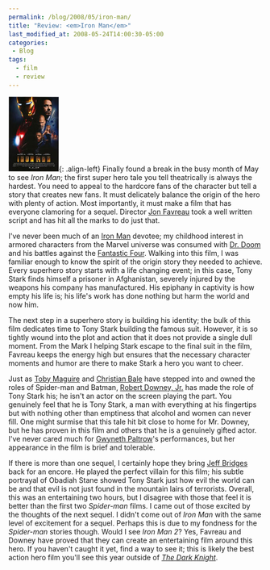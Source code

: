 ```yaml
---
permalink: /blog/2008/05/iron-man/
title: "Review: <em>Iron Man</em>"
last_modified_at: 2008-05-24T14:00:30-05:00
categories:
 - Blog
tags:
  - film
  - review
---
```


![Iron Man](/assets/images/reviews/iron_man.jpg){: .align-left}
Finally found a break in the busy month of May to see _Iron Man_; the first super hero tale you tell theatrically is
always the hardest. You need to appeal to the hardcore fans of the character but tell a story that creates new fans. It
must delicately balance the origin of the hero with plenty of action. Most importantly, it must make a film that has
everyone clamoring for a sequel. Director [Jon Favreau](http://www.imdb.com/name/nm0269463/) took a well written script
and has hit all the marks to do just that.

I've never been much of an [Iron Man](http://en.wikipedia.org/wiki/Iron_man) devotee; my childhood interest in armored
characters from the Marvel universe was consumed with [Dr. Doom](http://en.wikipedia.org/wiki/Dr_Doom) and his battles
against the [Fantastic Four](http://en.wikipedia.org/wiki/Fantastic_Four). Walking into this film, I was familiar enough
to know the spirit of the origin story they needed to achieve. Every superhero story starts with a life changing event;
in this case, Tony Stark finds himself a prisoner in Afghanistan, severely injured by the weapons his company has
manufactured. His epiphany in captivity is how empty his life is; his life's work has done nothing but harm the world and
now him.

The next step in a superhero story is building his identity; the bulk of this film dedicates time to Tony Stark building
the famous suit. However, it is so tightly wound into the plot and action that it does not provide a single dull moment.
From the Mark I helping Stark escape to the final suit in the film, Favreau keeps the energy high but ensures that the
necessary character moments and humor are there to make Stark a hero you want to cheer.

Just as [Toby Maguire](http://www.imdb.com/name/nm0001497/) and [Christian Bale](http://www.imdb.com/name/nm0000288/)
have stepped into and owned the roles of Spider-man and Batman, [Robert Downey, Jr.](http://www.imdb.com/name/nm0000375/)
has made the role of Tony Stark his; he isn't an actor on the screen playing the part. You genuinely feel that he is
Tony Stark, a man with everything at his fingertips but with nothing other than emptiness that alcohol and women can
never fill. One might surmise that this tale hit bit close to home for Mr. Downey, but he has proven in this film and
others that he is a genuinely gifted actor. I've never cared much for [Gwyneth Paltrow](http://www.imdb.com/name/nm0000569/)'s
performances, but her appearance in the film is brief and tolerable.

If there is more than one sequel, I certainly hope they bring [Jeff Bridges](http://www.imdb.com/name/nm0000313/) back
for an encore. He played the perfect villain for this film; his subtle portrayal of Obadiah Stane showed Tony Stark just
how evil the world can be and that evil is not just found in the mountain lairs of terrorists. Overall, this was an
entertaining two hours, but I disagree with those that feel it is better than the first two _Spider-man_ films. I came
out of those excited by the thoughts of the next sequel. I didn't come out of _Iron Man_ with the same level of
excitement for a sequel. Perhaps this is due to my fondness for the _Spider-man_ stories though. Would I see _Iron Man 2_?
Yes, Favreau and Downey have proved that they can create an entertaining film around this hero. If you haven't caught it
yet, find a way to see it; this is likely the best action hero film you'll see this year outside of _[The Dark Knight](http://www.imdb.com/title/tt0468569/)_.